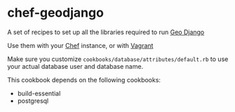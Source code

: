 # chef-geodjango

A set of recipes to set up all the libraries required to run
[Geo Django](https://docs.djangoproject.com/en/1.3/ref/contrib/gis/)

Use them with your [Chef](http://wiki.opscode.com/display/chef/Home)
instance, or with [Vagrant](http://vagrantup.com/)

Make sure you customize `cookbooks/database/attributes/default.rb`
to use your actual database user and database name.

This cookbook depends on the following cookbooks:

 * build-essential
 * postgresql

<!--- TODO: Update Vagrant instructions.

To try the setup out, do:


	$ git clone https://github.com/flashingpumpkin/chef-geodjango.git
	$ cd chef-geodjango
	$ vagrant up

That'll give you a virtual machine with a database ready to go.
-->